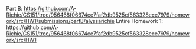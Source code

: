 Part B: https://github.com/A-Richie/CS151/tree/956468f06674ce7faf2db9525cf563328ece7979/homework/src/HW1/submissions/partB/alyssarichie
Entire Homework 1: https://github.com/A-Richie/CS151/tree/956468f06674ce7faf2db9525cf563328ece7979/homework/src/HW1

